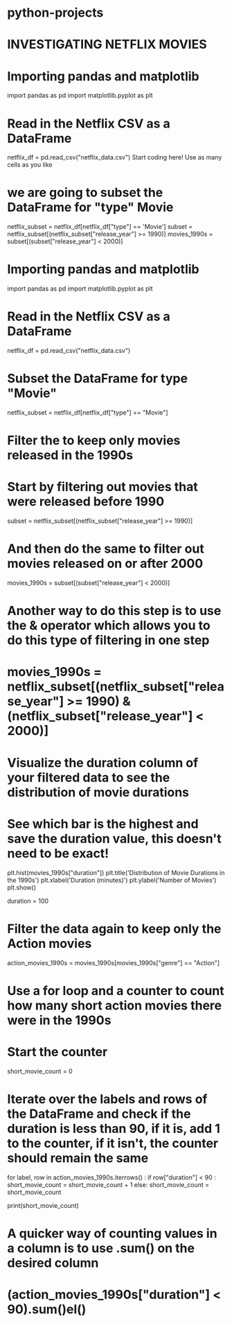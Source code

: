 # python-projects
# INVESTIGATING NETFLIX MOVIES
# Importing pandas and matplotlib
import pandas as pd
import matplotlib.pyplot as plt

# Read in the Netflix CSV as a DataFrame
netflix_df = pd.read_csv("netflix_data.csv")
 Start coding here! Use as many cells as you like
# we are going to subset the DataFrame for "type" Movie
netflix_subset = netflix_df[netflix_df["type"] == 'Movie']
subset = netflix_subset[(netflix_subset["release_year"] >= 1990)]
movies_1990s = subset[(subset["release_year"] < 2000)]
# Importing pandas and matplotlib
import pandas as pd
import matplotlib.pyplot as plt

# Read in the Netflix CSV as a DataFrame
netflix_df = pd.read_csv("netflix_data.csv")

# Subset the DataFrame for type "Movie"
netflix_subset = netflix_df[netflix_df["type"] == "Movie"]

# Filter the to keep only movies released in the 1990s
# Start by filtering out movies that were released before 1990
subset = netflix_subset[(netflix_subset["release_year"] >= 1990)]

# And then do the same to filter out movies released on or after 2000
movies_1990s = subset[(subset["release_year"] < 2000)]

# Another way to do this step is to use the & operator which allows you to do this type of filtering in one step
# movies_1990s = netflix_subset[(netflix_subset["release_year"] >= 1990) & (netflix_subset["release_year"] < 2000)]

# Visualize the duration column of your filtered data to see the distribution of movie durations
# See which bar is the highest and save the duration value, this doesn't need to be exact!
plt.hist(movies_1990s["duration"])
plt.title('Distribution of Movie Durations in the 1990s')
plt.xlabel('Duration (minutes)')
plt.ylabel('Number of Movies')
plt.show()

duration = 100

# Filter the data again to keep only the Action movies
action_movies_1990s = movies_1990s[movies_1990s["genre"] == "Action"]

# Use a for loop and a counter to count how many short action movies there were in the 1990s

# Start the counter
short_movie_count = 0

# Iterate over the labels and rows of the DataFrame and check if the duration is less than 90, if it is, add 1 to the counter, if it isn't, the counter should remain the same
for label, row in action_movies_1990s.iterrows() :
    if row["duration"] < 90 :
        short_movie_count = short_movie_count + 1
    else:
        short_movie_count = short_movie_count

print(short_movie_count)

# A quicker way of counting values in a column is to use .sum() on the desired column
# (action_movies_1990s["duration"] < 90).sum()el()


